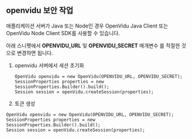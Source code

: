 ## openvidu 보안 작업

애플리케이션 서버가 Java 또는 Node인 경우 OpenVidu Java Client 또는 OpenVidu Node Client SDK를 사용할 수 있습니다.

아래 스니펫에서 **OPENVIDU_URL** 및 **OPENVIDU_SECRET** 매개변수 를 적절한 것으로 변경하면 됩니다.

1. openvidu 서버에서 세션 초기화

   ```
   OpenVidu openvidu = new OpenVidu(OPENVIDU_URL, OPENVIDU_SECRET);
   SessionProperties properties = new SessionProperties.Builder().build();
   Session session = openVidu.createSession(properties);
   ```

   

2. 토큰 생성

```
OpenVidu openvidu = new OpenVidu(OPENVIDU_URL, OPENVIDU_SECRET);
SessionProperties properties = new SessionProperties.Builder().build();
Session session = openVidu.createSession(properties);
```

